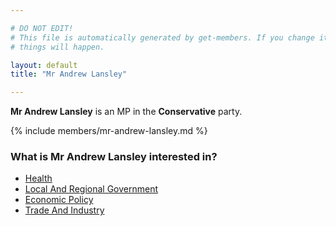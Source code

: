 ```yaml
---

# DO NOT EDIT!
# This file is automatically generated by get-members. If you change it, bad
# things will happen.

layout: default
title: "Mr Andrew Lansley"

---
```


**Mr Andrew Lansley** is an MP in the **Conservative** party.

{% include members/mr-andrew-lansley.md %}

### What is Mr Andrew Lansley interested in?


* [Health](/interests/health.html)
* [Local And Regional Government](/interests/local-and-regional-government.html)
* [Economic Policy](/interests/economic-policy.html)
* [Trade And Industry](/interests/trade-and-industry.html)
